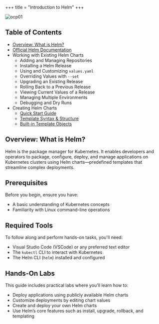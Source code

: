 +++
title = "Introduction to Helm"
+++

![ocp01](/images/helm.png)

## Table of Contents

- [Overview: What is Helm?](#overview-what-is-helm)
- [Official Helm Documentation](https://helm.sh)
- Working with Existing Helm Charts
  - Adding and Managing Repositories
  - Installing a Helm Release
  - Using and Customizing `values.yaml`
  - Overriding Values with `--set`
  - Upgrading an Existing Release
  - Rolling Back to a Previous Release
  - Viewing Current Values of a Release
  - Managing Multiple Environments
  - Debugging and Dry Runs
- Creating Helm Charts
  - [Quick Start Guide](https://helm.sh/docs/intro/quickstart/)
  - [Template Syntax & Structure](https://helm.sh/docs/chart_template_guide/getting_started/)
  - [Built-in Template Objects](https://helm.sh/docs/chart_template_guide/builtin_objects/)

## Overview: What is Helm?

Helm is the package manager for Kubernetes. It enables developers and operators to package, configure, deploy, and manage applications on Kubernetes clusters using Helm charts—predefined templates that streamline complex deployments.

## Prerequisites

Before you begin, ensure you have:

- A basic understanding of Kubernetes concepts  
- Familiarity with Linux command-line operations

## Required Tools

To follow along and perform hands-on tasks, you'll need:

- Visual Studio Code (VSCode) or any preferred text editor  
- The `kubectl` CLI to interact with Kubernetes  
- The Helm CLI (`helm`) installed and configured

## Hands-On Labs

This guide includes practical labs where you'll learn how to:

- Deploy applications using publicly available Helm charts  
- Customize deployments by editing chart values  
- Create and deploy your own Helm charts  
- Use Helm’s core features such as install, upgrade, rollback, and templating
